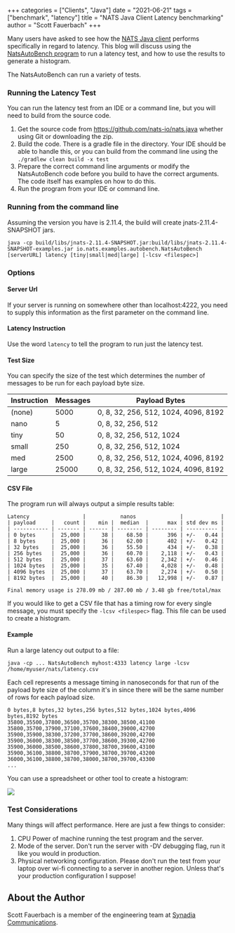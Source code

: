 +++
categories = ["Clients", "Java"]
date = "2021-06-21"
tags = ["benchmark", "latency"]
title = "NATS Java Client Latency benchmarking"
author = "Scott Fauerbach"
+++

Many users have asked to see how the [NATS Java client](https://github.com/nats-io/nats.java) performs specifically in regard to latency.
This blog will discuss using the [NatsAutoBench program](https://github.com/nats-io/nats.java/blob/main/src/examples/java/io/nats/examples/autobench/NatsAutoBench.java)
to run a latency test, and how to use the results to generate a histogram.

The NatsAutoBench can run a variety of tests.

### Running the Latency Test

You can run the latency test from an IDE or a command line, but you will need to build from the source code.

1. Get the source code from https://github.com/nats-io/nats.java whether using Git or downloading the zip.
1. Build the code. There is a gradle file in the directory. Your IDE should be able to handle this, or you can build from the command line using the `./gradlew clean build -x test`
1. Prepare the correct command line arguments or modify the NatsAutoBench code before you build to have the correct arguments. The code itself has examples on how to do this.
1. Run the program from your IDE or command line.

### Running from the command line

Assuming the version you have is 2.11.4, the build will create jnats-2.11.4-SNAPSHOT jars.

```
java -cp build/libs/jnats-2.11.4-SNAPSHOT.jar:build/libs/jnats-2.11.4-SNAPSHOT-examples.jar io.nats.examples.autobench.NatsAutoBench [serverURL] latency [tiny|small|med|large] [-lcsv <filespec>]
```

### Options

#### Server Url

If your server is running on somewhere other than localhost:4222, you need to supply this information as the first parameter on the command line.

#### Latency Instruction

Use the word `latency` to tell the program to run just the latency test.

#### Test Size

You can specify the size of the test which determines the number of messages to be run for each payload byte size.

| Instruction | Messages | Payload Bytes |
| ----------- | --------- | --------- |
| (none) | 5000 | 0, 8, 32, 256, 512, 1024, 4096, 8192 |
| nano | 5 | 0, 8, 32, 256, 512 |
| tiny | 50 | 0, 8, 32, 256, 512, 1024 |
| small | 250 | 0, 8, 32, 256, 512, 1024 |
| med | 2500 | 0, 8, 32, 256, 512, 1024, 4096, 8192 |
| large | 25000 | 0, 8, 32, 256, 512, 1024, 4096, 8192 |

#### CSV File

The program run will always output a simple results table:

```
Latency                 |           nanos              |            |
| payload     |   count |    min |  median  |      max | std dev ms |
| ----------- | ------- | ------ | -------- | -------- | ---------- |
| 0 bytes     |  25,000 |     38 |    68.50 |      396 | +/-   0.44 |
| 8 bytes     |  25,000 |     36 |    62.00 |      402 | +/-   0.42 |
| 32 bytes    |  25,000 |     36 |    55.50 |      434 | +/-   0.38 |
| 256 bytes   |  25,000 |     36 |    60.70 |    2,118 | +/-   0.43 |
| 512 bytes   |  25,000 |     37 |    63.60 |    2,342 | +/-   0.46 |
| 1024 bytes  |  25,000 |     35 |    67.40 |    4,028 | +/-   0.48 |
| 4096 bytes  |  25,000 |     37 |    63.70 |    2,274 | +/-   0.50 |
| 8192 bytes  |  25,000 |     40 |    86.30 |   12,998 | +/-   0.87 |

Final memory usage is 278.09 mb / 287.00 mb / 3.48 gb free/total/max
```

If you would like to get a CSV file that has a timing row for every single message, you must specify the `-lcsv <filespec>` flag.
This file can be used to create a histogram.

#### Example

Run a large latency out output to a file:

```
java -cp ... NatsAutoBench myhost:4333 latency large -lcsv /home/myuser/nats/latency.csv
```

Each cell represents a message timing in nanoseconds for that run of the payload byte size of the column it's in
since there will be the same number of rows for each payload size.

```
0 bytes,8 bytes,32 bytes,256 bytes,512 bytes,1024 bytes,4096 bytes,8192 bytes
35800,35500,37800,36500,35700,38300,38500,41100
35800,35700,37900,37100,37600,38400,39000,42700
35900,35900,38300,37200,37700,38600,39200,42700
35900,36000,38300,38500,37700,38600,39300,42700
35900,36000,38500,38600,37800,38700,39600,43100
35900,36100,38800,38700,37900,38700,39700,43200
36000,36100,38800,38700,38000,38700,39700,43300
...
```

You can use a spreadsheet or other tool to create a histogram:

<img class="latency-histogram" src="/img/blog/java-client-latency-benchmarking/histogram.jpg">

### Test Considerations

Many things will affect performance. Here are just a few things to consider:

1. CPU Power of machine running the test program and the server.
1. Mode of the server. Don't run the server with -DV debugging flag, run it like you would in production.
1. Physical networking configuration. Please don't run the test from your laptop over wi-fi connecting to a server in another region. Unless that's your production configuration I suppose!

## About the Author

Scott Fauerbach is a member of the engineering team at [Synadia Communications](https://synadia.com).
